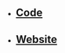 - ## [Code](https://github.com/chrscmpl/odin-landing-page)
- ## [Website](https://chrscmpl.github.io/odin-landing-page/)
